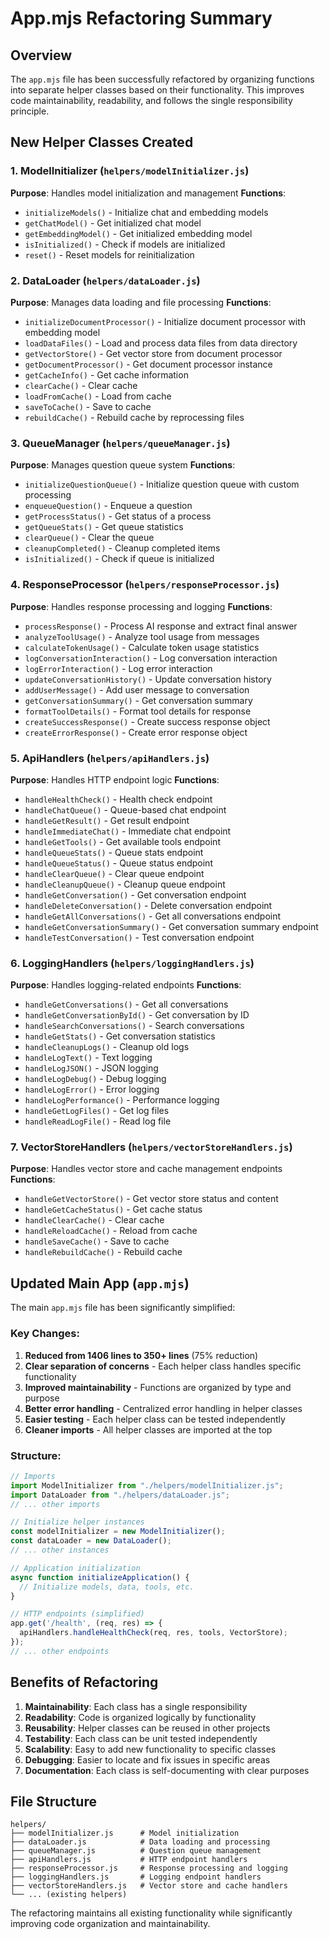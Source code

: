 # App.mjs Refactoring Summary

## Overview
The `app.mjs` file has been successfully refactored by organizing functions into separate helper classes based on their functionality. This improves code maintainability, readability, and follows the single responsibility principle.

## New Helper Classes Created

### 1. ModelInitializer (`helpers/modelInitializer.js`)
**Purpose**: Handles model initialization and management
**Functions**:
- `initializeModels()` - Initialize chat and embedding models
- `getChatModel()` - Get initialized chat model
- `getEmbeddingModel()` - Get initialized embedding model
- `isInitialized()` - Check if models are initialized
- `reset()` - Reset models for reinitialization

### 2. DataLoader (`helpers/dataLoader.js`)
**Purpose**: Manages data loading and file processing
**Functions**:
- `initializeDocumentProcessor()` - Initialize document processor with embedding model
- `loadDataFiles()` - Load and process data files from data directory
- `getVectorStore()` - Get vector store from document processor
- `getDocumentProcessor()` - Get document processor instance
- `getCacheInfo()` - Get cache information
- `clearCache()` - Clear cache
- `loadFromCache()` - Load from cache
- `saveToCache()` - Save to cache
- `rebuildCache()` - Rebuild cache by reprocessing files

### 3. QueueManager (`helpers/queueManager.js`)
**Purpose**: Manages question queue system
**Functions**:
- `initializeQuestionQueue()` - Initialize question queue with custom processing
- `enqueueQuestion()` - Enqueue a question
- `getProcessStatus()` - Get status of a process
- `getQueueStats()` - Get queue statistics
- `clearQueue()` - Clear the queue
- `cleanupCompleted()` - Cleanup completed items
- `isInitialized()` - Check if queue is initialized

### 4. ResponseProcessor (`helpers/responseProcessor.js`)
**Purpose**: Handles response processing and logging
**Functions**:
- `processResponse()` - Process AI response and extract final answer
- `analyzeToolUsage()` - Analyze tool usage from messages
- `calculateTokenUsage()` - Calculate token usage statistics
- `logConversationInteraction()` - Log conversation interaction
- `logErrorInteraction()` - Log error interaction
- `updateConversationHistory()` - Update conversation history
- `addUserMessage()` - Add user message to conversation
- `getConversationSummary()` - Get conversation summary
- `formatToolDetails()` - Format tool details for response
- `createSuccessResponse()` - Create success response object
- `createErrorResponse()` - Create error response object

### 5. ApiHandlers (`helpers/apiHandlers.js`)
**Purpose**: Handles HTTP endpoint logic
**Functions**:
- `handleHealthCheck()` - Health check endpoint
- `handleChatQueue()` - Queue-based chat endpoint
- `handleGetResult()` - Get result endpoint
- `handleImmediateChat()` - Immediate chat endpoint
- `handleGetTools()` - Get available tools endpoint
- `handleQueueStats()` - Queue stats endpoint
- `handleQueueStatus()` - Queue status endpoint
- `handleClearQueue()` - Clear queue endpoint
- `handleCleanupQueue()` - Cleanup queue endpoint
- `handleGetConversation()` - Get conversation endpoint
- `handleDeleteConversation()` - Delete conversation endpoint
- `handleGetAllConversations()` - Get all conversations endpoint
- `handleGetConversationSummary()` - Get conversation summary endpoint
- `handleTestConversation()` - Test conversation endpoint

### 6. LoggingHandlers (`helpers/loggingHandlers.js`)
**Purpose**: Handles logging-related endpoints
**Functions**:
- `handleGetConversations()` - Get all conversations
- `handleGetConversationById()` - Get conversation by ID
- `handleSearchConversations()` - Search conversations
- `handleGetStats()` - Get conversation statistics
- `handleCleanupLogs()` - Cleanup old logs
- `handleLogText()` - Text logging
- `handleLogJSON()` - JSON logging
- `handleLogDebug()` - Debug logging
- `handleLogError()` - Error logging
- `handleLogPerformance()` - Performance logging
- `handleGetLogFiles()` - Get log files
- `handleReadLogFile()` - Read log file

### 7. VectorStoreHandlers (`helpers/vectorStoreHandlers.js`)
**Purpose**: Handles vector store and cache management endpoints
**Functions**:
- `handleGetVectorStore()` - Get vector store status and content
- `handleGetCacheStatus()` - Get cache status
- `handleClearCache()` - Clear cache
- `handleReloadCache()` - Reload from cache
- `handleSaveCache()` - Save to cache
- `handleRebuildCache()` - Rebuild cache

## Updated Main App (`app.mjs`)

The main `app.mjs` file has been significantly simplified:

### Key Changes:
1. **Reduced from 1406 lines to 350+ lines** (75% reduction)
2. **Clear separation of concerns** - Each helper class handles specific functionality
3. **Improved maintainability** - Functions are organized by type and purpose
4. **Better error handling** - Centralized error handling in helper classes
5. **Easier testing** - Each helper class can be tested independently
6. **Cleaner imports** - All helper classes are imported at the top

### Structure:
```javascript
// Imports
import ModelInitializer from "./helpers/modelInitializer.js";
import DataLoader from "./helpers/dataLoader.js";
// ... other imports

// Initialize helper instances
const modelInitializer = new ModelInitializer();
const dataLoader = new DataLoader();
// ... other instances

// Application initialization
async function initializeApplication() {
  // Initialize models, data, tools, etc.
}

// HTTP endpoints (simplified)
app.get('/health', (req, res) => {
  apiHandlers.handleHealthCheck(req, res, tools, VectorStore);
});
// ... other endpoints
```

## Benefits of Refactoring

1. **Maintainability**: Each class has a single responsibility
2. **Readability**: Code is organized logically by functionality
3. **Reusability**: Helper classes can be reused in other projects
4. **Testability**: Each class can be unit tested independently
5. **Scalability**: Easy to add new functionality to specific classes
6. **Debugging**: Easier to locate and fix issues in specific areas
7. **Documentation**: Each class is self-documenting with clear purposes

## File Structure
```
helpers/
├── modelInitializer.js      # Model initialization
├── dataLoader.js            # Data loading and processing
├── queueManager.js          # Question queue management
├── apiHandlers.js           # HTTP endpoint handlers
├── responseProcessor.js     # Response processing and logging
├── loggingHandlers.js       # Logging endpoint handlers
├── vectorStoreHandlers.js   # Vector store and cache handlers
└── ... (existing helpers)
```

The refactoring maintains all existing functionality while significantly improving code organization and maintainability.

